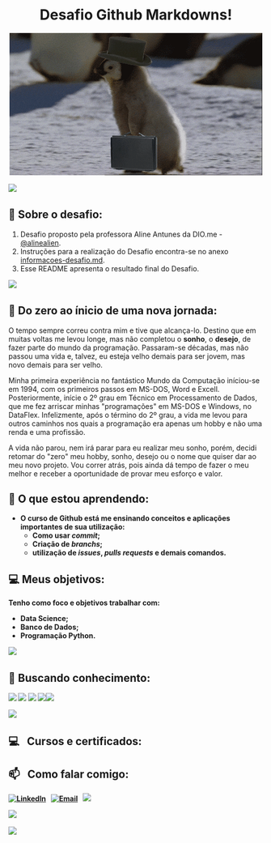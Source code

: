 <h1 align="center"> Desafio Github Markdowns! </h1>
<p align="center"><img src="Work.gif" alt="Work.gif"></p>
<img src="https://user-images.githubusercontent.com/73097560/115834477-dbab4500-a447-11eb-908a-139a6edaec5c.gif">             

## 🎯 Sobre o desafio:
1. Desafio proposto pela professora Aline Antunes da DIO.me - [@alinealien](https://github.com/alinealien).
2. Instruções para a realização do Desafio encontra-se no anexo [informacoes-desafio.md](https://github.com/marcelodiedrich/desafio-github-markdown/blob/main/instrucoes-desafio.md).
3. Esse README apresenta o resultado final do Desafio.
<img src="https://user-images.githubusercontent.com/73097560/115834477-dbab4500-a447-11eb-908a-139a6edaec5c.gif">             

## 🧩 Do zero ao ínicio de uma nova jornada:
O tempo sempre correu contra mim e tive que alcança-lo. Destino que em muitas voltas me levou longe, mas não completou o **sonho**, o **desejo**, de fazer parte do mundo da programação. Passaram-se décadas, mas não passou uma vida e, talvez, eu esteja velho demais para ser jovem, mas novo demais para ser velho. <br> 

Minha primeira experiência no fantástico Mundo da Computação iníciou-se em 1994, com os primeiros passos em MS-DOS, Word e Excell. Posteriormente, inície o 2º grau em Técnico em Processamento de Dados, que me fez arriscar minhas "programações" em MS-DOS e Windows, no DataFlex. Infelizmente, após o término do 2º grau, a vida me levou para outros caminhos nos quais a programação era apenas um hobby e não uma renda e uma profissão. 

A vida não parou, nem irá parar para eu realizar meu sonho, porém, decidi retomar do "zero" meu hobby, sonho, desejo ou o nome que quiser dar ao meu novo projeto. Vou correr atrás, pois ainda dá tempo de fazer o meu melhor e receber a oportunidade de provar meu esforço e valor. <b>

## 💾 O que estou aprendendo:
- O curso de Github está me ensinando conceitos e aplicações importantes de sua utilização:
  - Como usar *commit*;
  - Criação de *branchs*;
  - utilização de *issues*, *pulls requests* e demais comandos.

## 💻 Meus objetivos:
Tenho como foco e objetivos trabalhar com:
- Data Science;
- Banco de Dados;
- Programação Python.

<img src="https://user-images.githubusercontent.com/73097560/115834477-dbab4500-a447-11eb-908a-139a6edaec5c.gif">

## 🚧  Buscando conhecimento:
 <img src="https://cdn.jsdelivr.net/gh/devicons/devicon@latest/icons/html5/html5-original.svg" width="75" /> <img src="https://cdn.jsdelivr.net/gh/devicons/devicon@latest/icons/css3/css3-original.svg" width="75"/> <img src="https://cdn.jsdelivr.net/gh/devicons/devicon@latest/icons/javascript/javascript-original.svg" width="75"/> <img src="https://cdn.jsdelivr.net/gh/devicons/devicon@latest/icons/mysql/mysql-original-wordmark.svg" width="75"/><img src="https://cdn.jsdelivr.net/gh/devicons/devicon@latest/icons/python/python-original.svg" width="75"/>
          
<img src="https://user-images.githubusercontent.com/73097560/115834477-dbab4500-a447-11eb-908a-139a6edaec5c.gif">

## 💻 &nbsp; Cursos e certificados:

## 📫 &nbsp; Como falar comigo:

<a href="https://www.linkedin.com/in/marcelo-diedrich/"><img alt="LinkedIn" src="https://img.shields.io/badge/linkedin%20-%230077B5.svg?&style=flat&logo=linkedin&logoColor=white"/></a> &nbsp;
<a href="mailto:mar@celo.net.br"><img alt="Email" src="https://img.shields.io/badge/Email-D14836?style=flat&logo=Email&logoColor=white" /></a> &nbsp;
<a href="https://instagram.com/marcelodiedrich81"><img src="https://img.shields.io/badge/marcelodiedrich81-E4405F?style=flat&logo=Instagram&logoColor=white"/></a> &nbsp;

![](https://komarev.com/ghpvc/?username=marcelodiedrich&color=447ff7&label=Visitor+count)

<img src="https://user-images.githubusercontent.com/73097560/115834477-dbab4500-a447-11eb-908a-139a6edaec5c.gif">
